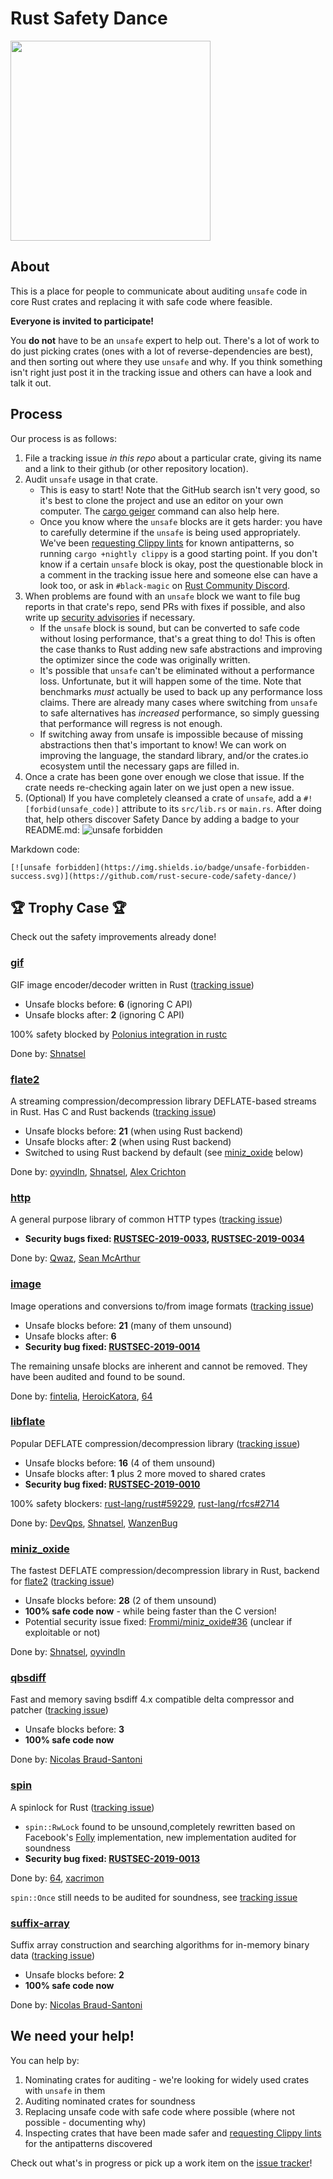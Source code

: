 # Rust Safety Dance

<img src="https://raw.githubusercontent.com/rust-secure-code/safety-dance/master/img/safety-dance.png" width="320">

## About

This is a place for people to communicate about auditing `unsafe` code in core
Rust crates and replacing it with safe code where feasible.

**Everyone is invited to participate!**

You **do not** have to be an `unsafe` expert to help out. There's a lot of work
to do just picking crates (ones with a lot of reverse-dependencies are best),
and then sorting out where they use `unsafe` and why. If you think something
isn't right just post it in the tracking issue and others can have a look and
talk it out.

## Process

Our process is as follows:

1) File a tracking issue _in this repo_ about a particular crate, giving its
   name and a link to their github (or other repository location).
2) Audit `unsafe` usage in that crate.
    * This is easy to start! Note that the GitHub search isn't very good, so it's
      best to clone the project and use an editor on your own computer. The
      [cargo geiger](https://github.com/anderejd/cargo-geiger) command can also
      help here.
    * Once you know where the `unsafe` blocks are it gets harder: you have to
      carefully determine if the `unsafe` is being used appropriately. We've been
      [requesting Clippy lints](https://github.com/rust-secure-code/safety-dance/issues/21)
      for known antipatterns, so running `cargo +nightly clippy` is a good
      starting point. If you don't know if a certain `unsafe` block is okay,
      post the questionable block in a comment in the tracking issue here
      and someone else can have a look too, or ask in
      `#black-magic` on [Rust Community Discord](https://discord.gg/aVESxV8).
3) When problems are found with an `unsafe` block we want to file bug reports in
   that crate's repo, send PRs with fixes if possible, and also write up
   [security advisories](https://github.com/RustSec/advisory-db) if necessary.
    * If the `unsafe` block is sound, but can be converted to safe code without
      losing performance, that's a great thing to do! This is often the case
      thanks to Rust adding new safe abstractions and improving the optimizer
      since the code was originally written.
    * It's possible that `unsafe` can't be eliminated without a performance
      loss. Unfortunate, but it will happen some of the time. Note that benchmarks
      _must_ actually be used to back up any performance loss claims. There are
      already many cases where switching from `unsafe` to safe alternatives has
      _increased_ performance, so simply guessing that performance will regress
      is not enough.
    * If switching away from unsafe is impossible because of missing abstractions
      then that's important to know! We can work on improving the language, the
      standard library, and/or the crates.io ecosystem until the necessary gaps
      are filled in.
4) Once a crate has been gone over enough we close that issue. If the crate
   needs re-checking again later on we just open a new issue.
5) (Optional) If you have completely cleansed a crate of `unsafe`, add a
   `#![forbid(unsafe_code)]` attribute to its `src/lib.rs` or `main.rs`.
   After doing that, help others discover Safety Dance by adding a badge to
   your README.md: ![unsafe forbidden](https://img.shields.io/badge/unsafe-forbidden-success.svg)

Markdown code:

```
[![unsafe forbidden](https://img.shields.io/badge/unsafe-forbidden-success.svg)](https://github.com/rust-secure-code/safety-dance/)
```

## 🏆 Trophy Case 🏆

Check out the safety improvements already done!

### [gif](https://crates.io/crates/gif)

GIF image encoder/decoder written in Rust ([tracking issue](https://github.com/rust-secure-code/safety-dance/issues/24))

 - Unsafe blocks before: **6** (ignoring C API)
 - Unsafe blocks after: **2** (ignoring C API)

100% safety blocked by [Polonius integration in rustc](https://github.com/rust-lang/rust/issues/51545)

Done by: [Shnatsel](https://github.com/Shnatsel/)

### [flate2](https://crates.io/crates/flate2)

A streaming compression/decompression library DEFLATE-based streams in Rust. Has C and Rust backends ([tracking issue](https://github.com/rust-secure-code/safety-dance/issues/32))

 - Unsafe blocks before: **21** (when using Rust backend)
 - Unsafe blocks after: **2** (when using Rust backend)
 - Switched to using Rust backend by default (see [miniz_oxide](#miniz_oxide) below)

Done by: [oyvindln](https://github.com/oyvindln/), [Shnatsel](https://github.com/Shnatsel/), [Alex Crichton](https://github.com/alexcrichton)

### [http](https://crates.io/crates/http)

A general purpose library of common HTTP types ([tracking issue](https://github.com/rust-secure-code/safety-dance/issues/37))

 - **Security bugs fixed: [RUSTSEC-2019-0033](https://rustsec.org/advisories/RUSTSEC-2019-0034.html), [RUSTSEC-2019-0034](https://rustsec.org/advisories/RUSTSEC-2019-0034.html)**
 
Done by: [Qwaz](https://github.com/Qwaz), [Sean McArthur](https://github.com/seanmonstar)

### [image](https://crates.io/crates/image)

Image operations and conversions to/from image formats ([tracking issue](https://github.com/rust-secure-code/safety-dance/issues/3))

- Unsafe blocks before: **21** (many of them unsound)
- Unsafe blocks after: **6**
- **Security bug fixed: [RUSTSEC-2019-0014](https://rustsec.org/advisories/RUSTSEC-2019-0014.html)**

The remaining unsafe blocks are inherent and cannot be removed. They have been audited and found to be sound.

Done by: [fintelia](https://github.com/fintelia), [HeroicKatora](https://github.com/HeroicKatora), [64](https://github.com/64)

### [libflate](https://crates.io/crates/libflate)

Popular DEFLATE compression/decompression library ([tracking issue](https://github.com/rust-secure-code/safety-dance/issues/1))

- Unsafe blocks before: **16** (4 of them unsound)
- Unsafe blocks after: **1** plus 2 more moved to shared crates
- **Security bug fixed: [RUSTSEC-2019-0010](https://rustsec.org/advisories/RUSTSEC-2019-0010.html)**

100% safety blockers: [rust-lang/rust#59229](https://github.com/rust-lang/rust/issues/59229), [rust-lang/rfcs#2714](https://github.com/rust-lang/rfcs/pull/2714)

Done by: [DevQps](https://github.com/DevQps), [Shnatsel](https://github.com/Shnatsel/), [WanzenBug](https://github.com/WanzenBug/)

### [miniz_oxide](https://crates.io/crates/miniz_oxide)

The fastest DEFLATE compression/decompression library in Rust, backend for [flate2](https://crates.io/crates/flate2) ([tracking issue](https://github.com/rust-secure-code/safety-dance/issues/2))

- Unsafe blocks before: **28** (2 of them unsound)
- **100% safe code now** - while being faster than the C version!
- Potential security issue fixed: [Frommi/miniz_oxide#36](https://github.com/Frommi/miniz_oxide/pull/36) (unclear if exploitable or not)

Done by: [Shnatsel](https://github.com/Shnatsel/), [oyvindln](https://github.com/oyvindln/)

### [qbsdiff](https://crates.io/crates/qbsdiff)

Fast and memory saving bsdiff 4.x compatible delta compressor and patcher ([tracking issue](https://github.com/rust-secure-code/safety-dance/issues/55))

 - Unsafe blocks before: **3**
 - **100% safe code now**

Done by: [Nicolas Braud-Santoni](https://github.com/nbraud)

### [spin](https://crates.io/crates/spin)

A spinlock for Rust ([tracking issue](https://github.com/rust-secure-code/safety-dance/issues/18))

- `spin::RwLock` found to be unsound,completely rewritten based on Facebook's [Folly](https://github.com/facebook/folly) implementation, new implementation audited for soundness
- **Security bug fixed: [RUSTSEC-2019-0013](https://rustsec.org/advisories/RUSTSEC-2019-0013.html)**

Done by: [64](https://github.com/64), [xacrimon](https://github.com/xacrimon)

`spin::Once` still needs to be audited for soundness, see [tracking issue](https://github.com/rust-secure-code/safety-dance/issues/18)

### [suffix-array](https://crates.io/crates/suffix_array)

Suffix array construction and searching algorithms for in-memory binary data ([tracking issue](https://github.com/rust-secure-code/safety-dance/issues/56))

 - Unsafe blocks before: **2**
 - **100% safe code now**

Done by: [Nicolas Braud-Santoni](https://github.com/nbraud)

## We need your help!

You can help by:

1. Nominating crates for auditing - we're looking for widely used crates with `unsafe` in them
1. Auditing nominated crates for soundness
1. Replacing unsafe code with safe code where possible (where not possible - documenting why)
1. Inspecting crates that have been made safer and [requesting Clippy lints](https://github.com/rust-secure-code/safety-dance/issues/21) for the antipatterns discovered

Check out what's in progress or pick up a work item on the [issue tracker](https://github.com/rust-secure-code/safety-dance/issues)!
